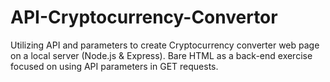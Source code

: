# API-Cryptocurrency-Convertor
Utilizing API and parameters to create Cryptocurrency converter web page on a local server (Node.js &amp; Express). Bare HTML as a back-end exercise focused on using API parameters in GET requests.
